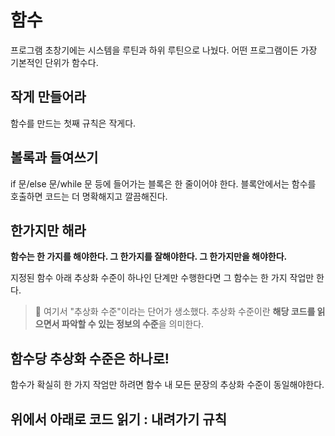 # 함수
프로그램 초창기에는 시스템을 루틴과 하위 루틴으로 나눴다. 어떤 프로그램이든 가장 기본적인 단위가 함수다.

## 작게 만들어라
함수를 만드는 첫째 규칙은 작게다.

## 볼록과 들여쓰기
if 문/else 문/while 문 등에 들어가는 블록은 한 줄이어야 한다. 블록안에서는 함수를 호출하면 코드는 더 명확해지고 깔끔해진다.

## 한가지만 해라
**함수는 한 가지를 해야한다. 그 한가지를 잘해야한다. 그 한가지만을 해야한다.** 

지정된 함수 아래 추상화 수준이 하나인 단계만 수행한다면 그 함수는 한 가지 작업만 한다.

>🤔 여기서 "추상화 수준"이라는 단어가 생소했다. 추상화 수준이란 **해당 코드를 읽으면서 파악할 수 있는 정보의 수준**을 의미한다.

## 함수당 추상화 수준은 하나로!
함수가 확실히 한 가지 작엄만 하려면 함수 내 모든 문장의 추상화 수준이 동일해야한다.

## 위에서 아래로 코드 읽기 : 내려가기 규칙
